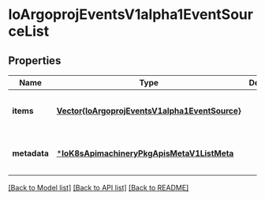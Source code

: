 # IoArgoprojEventsV1alpha1EventSourceList


## Properties
Name | Type | Description | Notes
------------ | ------------- | ------------- | -------------
**items** | [**Vector{IoArgoprojEventsV1alpha1EventSource}**](IoArgoprojEventsV1alpha1EventSource.md) |  | [optional] [default to nothing]
**metadata** | [***IoK8sApimachineryPkgApisMetaV1ListMeta**](IoK8sApimachineryPkgApisMetaV1ListMeta.md) |  | [optional] [default to nothing]


[[Back to Model list]](../README.md#models) [[Back to API list]](../README.md#api-endpoints) [[Back to README]](../README.md)


